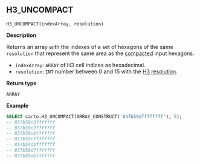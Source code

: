 ## H3_UNCOMPACT

```sql:signature
H3_UNCOMPACT(indexArray, resolution)
```

**Description**

Returns an array with the indexes of a set of hexagons of the same `resolution` that represent the same area as the [compacted](h3#h3_compact) input hexagons.

* `indexArray`: `ARRAY` of H3 cell indices as hexadecimal.
* `resolution`: `INT` number between 0 and 15 with the [H3 resolution](https://h3geo.org/docs/core-library/restable).

**Return type**

`ARRAY`

**Example**

```sql
SELECT carto.H3_UNCOMPACT(ARRAY_CONSTRUCT('847b59dffffffff'), 5);
-- 857b59c3fffffff
-- 857b59c7fffffff
-- 857b59cbfffffff
-- 857b59cffffffff
-- 857b59d3fffffff
-- 857b59d7fffffff
-- 857b59dbfffffff
```
